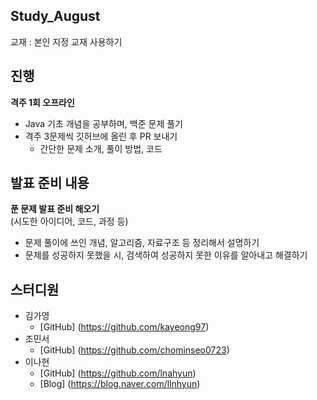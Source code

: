 ## Study_August

교재 : 본인 지정 교재 사용하기

## 진행
**격주 1회 오프라인**  
- Java 기초 개념을 공부하며, 백준 문제 풀기  
- 격주 3문제씩 깃허브에 올린 후 PR 보내기
  - 간단한 문제 소개, 풀이 방법, 코드

## 발표 준비 내용
**푼 문제 발표 준비 해오기**  
(시도한 아이디어, 코드, 과정 등)  
- 문제 풀이에 쓰인 개념, 알고리즘, 자료구조 등 정리해서 설명하기  
- 문제를 성공하지 못했을 시, 검색하여 성공하지 못한 이유를 알아내고 해결하기


## 스터디원
- 김가영
  - [GitHub] (https://github.com/kayeong97)
- 조민서
  - [GitHub] (https://github.com/chominseo0723)
- 이나현 
  - [GitHub] (https://github.com/lnahyun)  
  - [Blog] (https://blog.naver.com/llnhyun)

